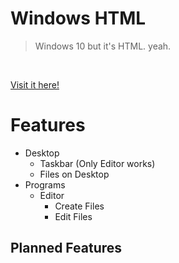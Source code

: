 # Windows HTML
> Windows 10 but it's HTML. yeah.

<br>

[Visit it here!](https://ErikoX.github.io/Windows-HTML)

# Features
- Desktop
  - Taskbar (Only Editor works)
  - Files on Desktop
- Programs
  - Editor
    - Create Files
    - Edit Files

## Planned Features
